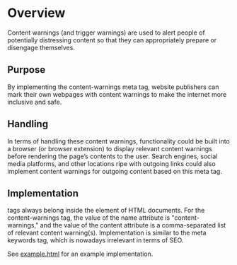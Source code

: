 # Overview
Content warnings (and trigger warnings) are used to alert people of potentially distressing content so that they can appropriately prepare or disengage themselves.

## Purpose
By implementing the content-warnings meta tag, website publishers can mark their own webpages with content warnings to make the internet more inclusive and safe.

## Handling
In terms of handling these content warnings, functionality could be built into a browser (or browser extension) to display relevant content warnings before rendering the page’s contents to the user. Search engines, social media platforms, and other locations ripe with outgoing links could also implement content warnings for outgoing content based on this meta tag.

## Implementation
<meta> tags always belong inside the <head> element of HTML documents. For the content-warnings <meta> tag, the value of the name attribute is "content-warnings," and the value of the content attribute is a comma-separated list of relevant content warning(s). Implementation is similar to the meta keywords tag, which is nowadays irrelevant in terms of SEO.

See [example.html](example.html) for an example implementation.
